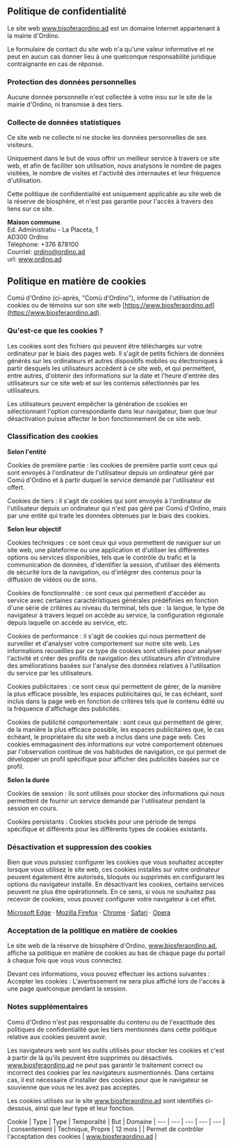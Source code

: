 ## Politique de confidentialité

Le site web www.bisoferaordino.ad est un domaine Internet appartenant à la mairie d'Ordino.

Le formulaire de contact du site web n'a qu'une valeur informative et ne peut en aucun cas donner lieu à une quelconque responsabilité juridique contraignante en cas de réponse.

### Protection des données personnelles

Aucune donnée personnelle n'est collectée à votre insu sur le site de la mairie d'Ordino, ni transmise à des tiers.

### Collecte de données statistiques

Ce site web ne collecte ni ne stocke les données personnelles de ses visiteurs.

Uniquement dans le but de vous offrir un meilleur service à travers ce site web, et afin de faciliter son utilisation, nous analysons le nombre de pages visitées, le nombre de visites et l'activité des internautes et leur fréquence d'utilisation.

Cette politique de confidentialité est uniquement applicable au site web de la réserve de biosphère, et n'est pas garantie pour l'accès à travers des liens sur ce site.

**Maison commune**.  
Ed. Administratiu - La Placeta, 1  
AD300 Ordino  
Téléphone: +376 878100  
Courriel: ordino@ordino.ad  
url: www.ordino.ad  

## Politique en matière de cookies

Comú d'Ordino (ci-après, "Comú d'Ordino"), informe de l'utilisation de cookies ou de témoins sur son site web [https://www.biosferaordino.ad](https://www.biosferaordino.ad).

### Qu'est-ce que les cookies ?

Les cookies sont des fichiers qui peuvent être téléchargés sur votre ordinateur par le biais des pages web. Il s'agit de petits fichiers de données générés sur les ordinateurs et autres dispositifs mobiles ou électroniques à partir desquels les utilisateurs accèdent à ce site web, et qui permettent, entre autres, d'obtenir des informations sur la date et l'heure d'entrée des utilisateurs sur ce site web et sur les contenus sélectionnés par les utilisateurs.

Les utilisateurs peuvent empêcher la génération de cookies en sélectionnant l'option correspondante dans leur navigateur, bien que leur désactivation puisse affecter le bon fonctionnement de ce site web.

### Classification des cookies

**Selon l'entité**

Cookies de première partie : les cookies de première partie sont ceux qui sont envoyés à l'ordinateur de l'utilisateur depuis un ordinateur géré par Comú d'Ordino et à partir duquel le service demandé par l'utilisateur est offert.

Cookies de tiers : il s'agit de cookies qui sont envoyés à l'ordinateur de l'utilisateur depuis un ordinateur qui n'est pas géré par Comú d'Ordino, mais par une entité qui traite les données obtenues par le biais des cookies.

**Selon leur objectif**

Cookies techniques : ce sont ceux qui vous permettent de naviguer sur un site web, une plateforme ou une application et d'utiliser les différentes options ou services disponibles, tels que le contrôle du trafic et la communication de données, d'identifier la session, d'utiliser des éléments de sécurité lors de la navigation, ou d'intégrer des contenus pour la diffusion de vidéos ou de sons.

Cookies de fonctionnalité : ce sont ceux qui permettent d'accéder au service avec certaines caractéristiques générales prédéfinies en fonction d'une série de critères au niveau du terminal, tels que : la langue, le type de navigateur à travers lequel on accède au service, la configuration régionale depuis laquelle on accède au service, etc.

Cookies de performance : il s'agit de cookies qui nous permettent de surveiller et d'analyser votre comportement sur notre site web. Les informations recueillies par ce type de cookies sont utilisées pour analyser l'activité et créer des profils de navigation des utilisateurs afin d'introduire des améliorations basées sur l'analyse des données relatives à l'utilisation du service par les utilisateurs.

Cookies publicitaires : ce sont ceux qui permettent de gérer, de la manière la plus efficace possible, les espaces publicitaires qui, le cas échéant, sont inclus dans la page web en fonction de critères tels que le contenu édité ou la fréquence d'affichage des publicités.

Cookies de publicité comportementale : sont ceux qui permettent de gérer, de la manière la plus efficace possible, les espaces publicitaires que, le cas échéant, le propriétaire du site web a inclus dans une page web. Ces cookies emmagasinent des informations sur votre comportement obtenues par l'observation continue de vos habitudes de navigation, ce qui permet de développer un profil spécifique pour afficher des publicités basées sur ce profil.

**Selon la durée**

Cookies de session : ils sont utilisés pour stocker des informations qui nous permettent de fournir un service demandé par l'utilisateur pendant la session en cours.

Cookies persistants : Cookies stockés pour une période de temps spécifique et différents pour les différents types de cookies existants.

### Désactivation et suppression des cookies

Bien que vous puissiez configurer les cookies que vous souhaitez accepter lorsque vous utilisez le site web, ces cookies installés sur votre ordinateur peuvent également être autorisés, bloqués ou supprimés en configurant les options du navigateur installé. En désactivant les cookies, certains services peuvent ne plus être opérationnels. En ce sens, si vous ne souhaitez pas recevoir de cookies, vous pouvez configurer votre navigateur à cet effet.

[Microsoft Edge](https://support.microsoft.com/fr-fr/windows/microsoft-edge-donn%C3%A9es-de-navigation-et-confidentialit%C3%A9-bb8174ba-9d73-dcf2-9b4a-c582b4e640dd) · [Mozilla Firefox](https://support.mozilla.org/fr/kb/effacer-cookies-donnees-site-firefox?redirectslug=effacer-les-cookies-pour-supprimer-les-information&redirectlocale=fr) · [Chrome](https://support.google.com/accounts/answer/61416?hl=fr) · [Safari](https://support.apple.com/fr-fr/guide/safari/sfri11471/mac) · [Opera](https://help.opera.com/en/latest/web-preferences/#cookies)

### Acceptation de la politique en matière de cookies

Le site web de la réserve de biosphère d'Ordino, www.biosferaordino.ad, affiche sa politique en matière de cookies au bas de chaque page du portail à chaque fois que vous vous connectez.

Devant ces informations, vous pouvez effectuer les actions suivantes :
Accepter les cookies : L'avertissement ne sera plus affiché lors de l'accès à une page quelconque pendant la session.

### Notes supplémentaires

Comú d'Ordino n'est pas responsable du contenu ou de l'exactitude des politiques de confidentialité que les tiers mentionnés dans cette politique relative aux cookies peuvent avoir.

Les navigateurs web sont les outils utilisés pour stocker les cookies et c'est à partir de là qu'ils peuvent être supprimés ou désactivés. www.biosferaordino.ad ne peut pas garantir le traitement correct ou incorrect des cookies par les navigateurs susmentionnés. Dans certains cas, il est nécessaire d'installer des cookies pour que le navigateur se souvienne que vous ne les avez pas acceptés.

Les cookies utilisés sur le site www.biosferaordino.ad sont identifiés ci-dessous, ainsi que leur type et leur fonction.

Cookie | Type | Type | Temporalité | But | Domaine
| --- | --- | --- | --- | --- |
| consentement | Technique, Propre | 12 mois | | Permet de contrôler l'acceptation des cookies | www.biosferaordino.ad |

